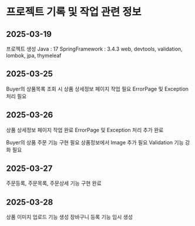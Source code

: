 # 프로젝트 기록 및 작업 관련 정보

## 2025-03-19
프로젝트 생성
Java : 17
SpringFramework : 3.4.3
web, devtools, validation, lombok, jpa, thymeleaf

## 2025-03-25
Buyer의 상품목록 조회 시 상품 상세정보 페이지 작업 필요
ErrorPage 및 Exception 처리 필요

## 2025-03-26
상품 상세정보 페이지 작업 완료
ErrorPage 및 Exception 처리 추가 완료

Buyer의 상품 주문 기능 구현 필요
상품정보에서 Image 추가 필요
Validation 기능 강화 필요

## 2025-03-27
주문등록, 주문목록, 주문상세 기능 구현 완료

## 2025-03-28
상품 이미지 업로드 기능 생성
장바구니 등록 기능 임시 생성
